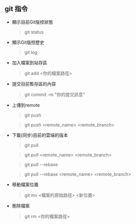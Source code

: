## git 指令
* 顯示目前Git版控狀態
    > git status

* 顯示Git版控歷史
    > git log

* 加入檔案到站存區
    > git add <你的檔案路徑>

* 提交目前暫存區的內容
    > git commit -m "你的提交訊息"

* 上傳到remote
    > git push

    > git push <remote_name> <remote_branch>

* 下載(同步)目前的雲端的版本
    > git pull

    > git pull <remote_name> <remote_branch> 

    > git pull --rebase
    
    > git pull --rebase <remote_name> <remote_branch>

* 移動檔案位置
    > git mv <檔案的原始路徑> <新位置>

* 刪除檔案
    > git rm <你的檔案路徑>



